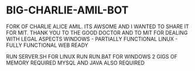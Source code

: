 # BIG-CHARLIE-AMIL-BOT
FORK OF CHARLIE ALICE AMIL. ITS AWSOME AND I WANTED TO SHARE IT FOR MIT.
THANK YOU TO THE GOOD DOCTOR AND TO MIT FOR DEALING WITH LEGAL ASPECTS
WINDOWS - PARTIALLY FUNCTIONAL
LINUX - FULLY FUNCTIONAL
WEB READY

RUN SERVER.SH FOR LINUX
RUN RUN.BAT FOR WINDOWS
2 GIGS OF MEMORY  REQUIRED
MYSQL AND JAVA ALSO REQUIRED
